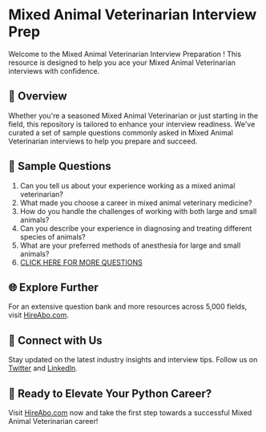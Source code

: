 # Mixed Animal Veterinarian Interview Prep

Welcome to the Mixed Animal Veterinarian Interview Preparation ! This resource is designed to help you ace your Mixed Animal Veterinarian interviews with confidence.

## 🚀 Overview

Whether you're a seasoned Mixed Animal Veterinarian or just starting in the field, this repository is tailored to enhance your interview readiness. We've curated a set of sample questions commonly asked in Mixed Animal Veterinarian interviews to help you prepare and succeed.

## 📝 Sample Questions

1. Can you tell us about your experience working as a mixed animal veterinarian?
2. What made you choose a career in mixed animal veterinary medicine?
3. How do you handle the challenges of working with both large and small animals?
4. Can you describe your experience in diagnosing and treating different species of animals?
5. What are your preferred methods of anesthesia for large and small animals?
6. [CLICK HERE FOR MORE QUESTIONS](https://hireabo.com/job/24_0_20/Mixed%20Animal%20Veterinarian)

## 🌐 Explore Further

For an extensive question bank and more resources across 5,000 fields, visit [HireAbo.com](https://www.hireabo.com).

## 📱 Connect with Us

Stay updated on the latest industry insights and interview tips. Follow us on [Twitter](https://twitter.com/hireabo) and [LinkedIn](https://www.linkedin.com/in/hire-abo-3609972a8/).

## 🚀 Ready to Elevate Your Python Career?

Visit [HireAbo.com](https://www.hireabo.com) now and take the first step towards a successful Mixed Animal Veterinarian career!